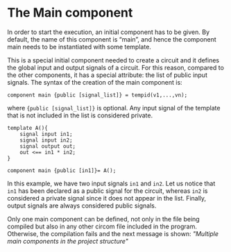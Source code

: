 # The Main component

In order to start the execution, an initial component has to be given. By default, the name of this component is “main”, and hence the component main needs to be instantiated with some template.

This is a special initial component needed to create a circuit and it defines the global input and output signals of a circuit. For this reason, compared to the other components, it has a special attribute: the list of public input signals. The syntax of the creation of the main component is:

```text
component main {public [signal_list]} = tempid(v1,...,vn);
```

where `{public [signal_list]}` is optional. Any input signal of the template that is not included in the list is considered private. 

```text
template A(){
    signal input in1;
    signal input in2;
    signal output out;
    out <== in1 * in2;
}

component main {public [in1]}= A();
```

In this example, we have two input signals `in1` and `in2`. Let us notice that `in1` has been declared as a public signal for the circuit, whereas `in2` is considered a private signal since it does not appear in the list. Finally, output signals are always considered public signals.

Only one main component can be defined, not only in the file being compiled but also in any other circom file included in the program. Otherwise, the compilation fails and the next message is shown: _"Multiple main components in the project structure"_

